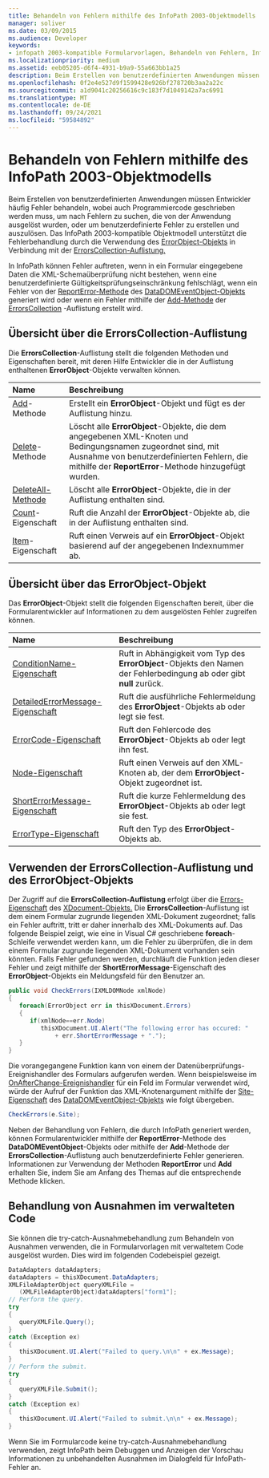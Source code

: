 ```yaml
---
title: Behandeln von Fehlern mithilfe des InfoPath 2003-Objektmodells
manager: soliver
ms.date: 03/09/2015
ms.audience: Developer
keywords:
- infopath 2003-kompatible Formularvorlagen, Behandeln von Fehlern, InfoPath 2003-kompatible Formularvorlagen, Fehlerbehandlung, Formularvorlagen [InfoPath 2007], Fehlerbehandlung,Fehlerbehandlung [InfoPath 2007], InfoPath 2003-kompatible Formularvorlagen
ms.localizationpriority: medium
ms.assetid: eeb05205-d6f4-4931-b9a9-55a663bb1a25
description: Beim Erstellen von benutzerdefinierten Anwendungen müssen Entwickler häufig Fehler behandeln, wobei auch Programmiercode geschrieben werden muss, um nach Fehlern zu suchen, die von der Anwendung ausgelöst wurden, oder um benutzerdefinierte Fehler zu erstellen und auszulösen. Das InfoPath 2003-kompatible Objektmodell unterstützt die Fehlerbehandlung durch die Verwendung des ErrorObject-Objekts in Verbindung mit der ErrorsCollection-Auflistung.
ms.openlocfilehash: 0f2e4e527d9f1599428e926bf278720b3aa2a22c
ms.sourcegitcommit: a1d9041c20256616c9c183f7d1049142a7ac6991
ms.translationtype: MT
ms.contentlocale: de-DE
ms.lasthandoff: 09/24/2021
ms.locfileid: "59584892"
---
```

# <a name="handle-errors-using-the-infopath-2003-object-model"></a>Behandeln von Fehlern mithilfe des InfoPath 2003-Objektmodells

Beim Erstellen von benutzerdefinierten Anwendungen müssen Entwickler häufig Fehler behandeln, wobei auch Programmiercode geschrieben werden muss, um nach Fehlern zu suchen, die von der Anwendung ausgelöst wurden, oder um benutzerdefinierte Fehler zu erstellen und auszulösen. Das InfoPath 2003-kompatible Objektmodell unterstützt die Fehlerbehandlung durch die Verwendung des [ErrorObject-Objekts](https://msdn.microsoft.com/library/Microsoft.Office.Interop.InfoPath.SemiTrust.ErrorObject.aspx) in Verbindung mit der [ErrorsCollection-Auflistung.](https://msdn.microsoft.com/library/Microsoft.Office.Interop.InfoPath.SemiTrust.ErrorsCollection.aspx) 
  
In InfoPath können Fehler auftreten, wenn in ein Formular eingegebene Daten die XML-Schemaüberprüfung nicht bestehen, wenn eine benutzerdefinierte Gültigkeitsprüfungseinschränkung fehlschlägt, wenn ein Fehler von der [ReportError-Methode](https://msdn.microsoft.com/library/Microsoft.Office.Interop.InfoPath.SemiTrust.DataDOMEvent.ReportError.aspx) des [DataDOMEventObject-Objekts](https://msdn.microsoft.com/library/Microsoft.Office.Interop.InfoPath.SemiTrust.DataDOMEventObject.aspx) generiert wird oder wenn ein Fehler mithilfe der [Add-Methode](https://msdn.microsoft.com/library/Microsoft.Office.Interop.InfoPath.SemiTrust.Errors.Add.aspx) der [ErrorsCollection](https://msdn.microsoft.com/library/Microsoft.Office.Interop.InfoPath.SemiTrust.ErrorsCollection.aspx) -Auflistung erstellt wird. 
  
## <a name="overview-of-the-errorscollection-collection"></a>Übersicht über die ErrorsCollection-Auflistung

Die **ErrorsCollection**-Auflistung stellt die folgenden Methoden und Eigenschaften bereit, mit deren Hilfe Entwickler die in der Auflistung enthaltenen **ErrorObject**-Objekte verwalten können. 
  
|**Name**|**Beschreibung**|
|:-----|:-----|
|[Add](https://msdn.microsoft.com/library/Microsoft.Office.Interop.InfoPath.SemiTrust.Errors.Add.aspx)-Methode  <br/> |Erstellt ein **ErrorObject**-Objekt und fügt es der Auflistung hinzu.  <br/> |
|[Delete](https://msdn.microsoft.com/library/Microsoft.Office.Interop.InfoPath.SemiTrust.Errors.Delete.aspx)-Methode  <br/> |Löscht alle **ErrorObject**-Objekte, die dem angegebenen XML-Knoten und Bedingungsnamen zugeordnet sind, mit Ausnahme von benutzerdefinierten Fehlern, die mithilfe der **ReportError**-Methode hinzugefügt wurden.  <br/> |
|[DeleteAll-Methode](https://msdn.microsoft.com/library/Microsoft.Office.Interop.InfoPath.SemiTrust.Errors.DeleteAll.aspx)  <br/> |Löscht alle **ErrorObject**-Objekte, die in der Auflistung enthalten sind.  <br/> |
|[Count](https://msdn.microsoft.com/library/Microsoft.Office.Interop.InfoPath.SemiTrust.Errors.Count.aspx)-Eigenschaft  <br/> |Ruft die Anzahl der **ErrorObject**-Objekte ab, die in der Auflistung enthalten sind.  <br/> |
|[Item](https://msdn.microsoft.com/library/Microsoft.Office.Interop.InfoPath.SemiTrust.Errors.Item.aspx)-Eigenschaft  <br/> |Ruft einen Verweis auf ein **ErrorObject**-Objekt basierend auf der angegebenen Indexnummer ab.  <br/> |
   
## <a name="overview-of-the-errorobject-object"></a>Übersicht über das ErrorObject-Objekt

Das **ErrorObject**-Objekt stellt die folgenden Eigenschaften bereit, über die Formularentwickler auf Informationen zu dem ausgelösten Fehler zugreifen können. 
  
|**Name**|**Beschreibung**|
|:-----|:-----|
|[ConditionName-Eigenschaft](https://msdn.microsoft.com/library/Microsoft.Office.Interop.InfoPath.SemiTrust.Error.ConditionName.aspx)  <br/> |Ruft in Abhängigkeit vom Typ des **ErrorObject**-Objekts den Namen der Fehlerbedingung ab oder gibt **null** zurück.  <br/> |
|[DetailedErrorMessage-Eigenschaft](https://msdn.microsoft.com/library/Microsoft.Office.Interop.InfoPath.SemiTrust.Error.DetailedErrorMessage.aspx)  <br/> |Ruft die ausführliche Fehlermeldung des **ErrorObject**-Objekts ab oder legt sie fest.  <br/> |
|[ErrorCode-Eigenschaft](https://msdn.microsoft.com/library/Microsoft.Office.Interop.InfoPath.SemiTrust.Error.ErrorCode.aspx)  <br/> |Ruft den Fehlercode des **ErrorObject**-Objekts ab oder legt ihn fest.  <br/> |
|[Node-Eigenschaft](https://msdn.microsoft.com/library/Microsoft.Office.Interop.InfoPath.SemiTrust.Error.Node.aspx)  <br/> |Ruft einen Verweis auf den XML-Knoten ab, der dem **ErrorObject**-Objekt zugeordnet ist.  <br/> |
|[ShortErrorMessage-Eigenschaft](https://msdn.microsoft.com/library/Microsoft.Office.Interop.InfoPath.SemiTrust.Error.ShortErrorMessage.aspx)  <br/> |Ruft die kurze Fehlermeldung des **ErrorObject**-Objekts ab oder legt sie fest.  <br/> |
|[ErrorType-Eigenschaft](https://msdn.microsoft.com/library/Microsoft.Office.Interop.InfoPath.SemiTrust.Error.ErrorType.aspx)  <br/> |Ruft den Typ des **ErrorObject**-Objekts ab.  <br/> |
   
## <a name="using-the-errorscollection-and-errorobject"></a>Verwenden der ErrorsCollection-Auflistung und des ErrorObject-Objekts

Der Zugriff auf die **ErrorsCollection-Auflistung** erfolgt über die [Errors-Eigenschaft](https://msdn.microsoft.com/library/Microsoft.Office.Interop.InfoPath.SemiTrust._XDocument.Errors.aspx) des [XDocument-Objekts.](https://msdn.microsoft.com/library/Microsoft.Office.Interop.InfoPath.SemiTrust.XDocument.aspx) Die **ErrorsCollection**-Auflistung ist dem einem Formular zugrunde liegenden XML-Dokument zugeordnet; falls ein Fehler auftritt, tritt er daher innerhalb des XML-Dokuments auf. Das folgende Beispiel zeigt, wie eine in Visual C# geschriebene **foreach**-Schleife verwendet werden kann, um die Fehler zu überprüfen, die in dem einem Formular zugrunde liegenden XML-Dokument vorhanden sein könnten. Falls Fehler gefunden werden, durchläuft die Funktion jeden dieser Fehler und zeigt mithilfe der **ShortErrorMessage**-Eigenschaft des **ErrorObject**-Objekts ein Meldungsfeld für den Benutzer an. 
  
```cs
public void CheckErrors(IXMLDOMNode xmlNode)
{
   foreach(ErrorObject err in thisXDocument.Errors)
   {
      if(xmlNode==err.Node)
         thisXDocument.UI.Alert("The following error has occured: "
             + err.ShortErrorMessage + ".");
   }
}
```

Die vorangegangene Funktion kann von einem der Datenüberprüfungs-Ereignishandler des Formulars aufgerufen werden. Wenn beispielsweise im [OnAfterChange-Ereignishandler](https://msdn.microsoft.com/library/Microsoft.Office.Interop.InfoPath.SemiTrust._DataDOMEventSink_Event.OnAfterChange.aspx) für ein Feld im Formular verwendet wird, würde der Aufruf der Funktion das XML-Knotenargument mithilfe der [Site-Eigenschaft](https://msdn.microsoft.com/library/Microsoft.Office.Interop.InfoPath.SemiTrust.DataDOMEvent.Site.aspx) des [DataDOMEventObject-Objekts](https://msdn.microsoft.com/library/Microsoft.Office.Interop.InfoPath.SemiTrust.DataDOMEventObject.aspx) wie folgt übergeben. 
  
```cs
CheckErrors(e.Site);
```

Neben der Behandlung von Fehlern, die durch InfoPath generiert werden, können Formularentwickler mithilfe der **ReportError**-Methode des **DataDOMEventObject**-Objekts oder mithilfe der **Add**-Methode der **ErrorsCollection**-Auflistung auch benutzerdefinierte Fehler generieren. Informationen zur Verwendung der Methoden **ReportError** und **Add** erhalten Sie, indem Sie am Anfang des Themas auf die entsprechende Methode klicken. 
  
## <a name="handling-managed-code-exceptions"></a>Behandlung von Ausnahmen im verwalteten Code

Sie können die try-catch-Ausnahmebehandlung zum Behandeln von Ausnahmen verwenden, die in Formularvorlagen mit verwaltetem Code ausgelöst wurden. Dies wird im folgenden Codebeispiel gezeigt.
  
```cs
DataAdapters dataAdapters;
dataAdapters = thisXDocument.DataAdapters; 
XMLFileAdapterObject queryXMLFile = 
   (XMLFileAdapterObject)dataAdapters["form1"];
// Perform the query.
try
{
   queryXMLFile.Query();
}
catch (Exception ex)
{
   thisXDocument.UI.Alert("Failed to query.\n\n" + ex.Message);
}
// Perform the submit.
try
{
   queryXMLFile.Submit();
}
catch (Exception ex)
{
   thisXDocument.UI.Alert("Failed to submit.\n\n" + ex.Message);
}
```

Wenn Sie im Formularcode keine try-catch-Ausnahmebehandlung verwenden, zeigt InfoPath beim Debuggen und Anzeigen der Vorschau Informationen zu unbehandelten Ausnahmen im Dialogfeld für InfoPath-Fehler an. 
  

